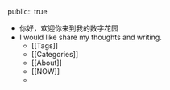 public:: true

- 你好，欢迎你来到我的数字花园
- I would like share my thoughts and writing.
	- [[Tags]]
	- [[Categories]]
	- [[About]]
	- [[NOW]]
	-